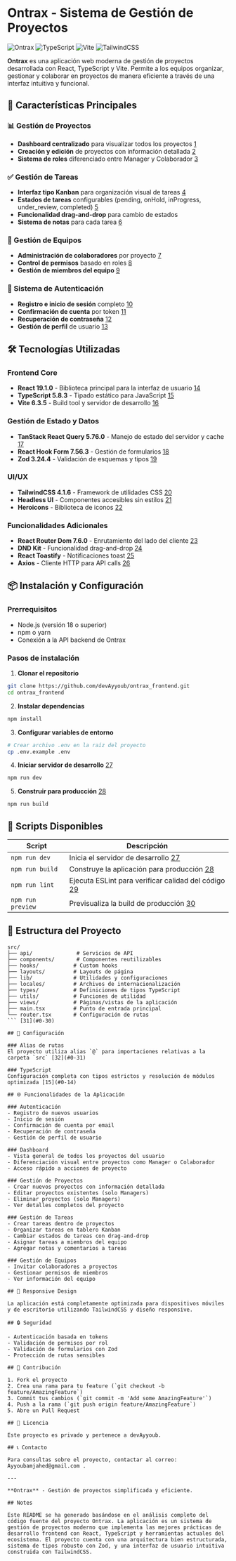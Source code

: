 


# Ontrax - Sistema de Gestión de Proyectos

![Ontrax](https://img.shields.io/badge/React-19.1.0-blue)
![TypeScript](https://img.shields.io/badge/TypeScript-5.8.3-blue)
![Vite](https://img.shields.io/badge/Vite-6.3.5-green)
![TailwindCSS](https://img.shields.io/badge/TailwindCSS-4.1.6-blue)

**Ontrax** es una aplicación web moderna de gestión de proyectos desarrollada con React, TypeScript y Vite. Permite a los equipos organizar, gestionar y colaborar en proyectos de manera eficiente a través de una interfaz intuitiva y funcional.

## 🚀 Características Principales

### 📊 Gestión de Proyectos
- **Dashboard centralizado** para visualizar todos los proyectos [1](#0-0) 
- **Creación y edición** de proyectos con información detallada [2](#0-1) 
- **Sistema de roles** diferenciado entre Manager y Colaborador [3](#0-2) 

### ✅ Gestión de Tareas
- **Interfaz tipo Kanban** para organización visual de tareas [4](#0-3) 
- **Estados de tareas** configurables (pending, onHold, inProgress, under_review, completed) [5](#0-4) 
- **Funcionalidad drag-and-drop** para cambio de estados
- **Sistema de notas** para cada tarea [6](#0-5) 

### 👥 Gestión de Equipos
- **Administración de colaboradores** por proyecto [7](#0-6) 
- **Control de permisos** basado en roles [8](#0-7) 
- **Gestión de miembros del equipo** [9](#0-8) 

### 🔐 Sistema de Autenticación
- **Registro e inicio de sesión** completo [10](#0-9) 
- **Confirmación de cuenta** por token [11](#0-10) 
- **Recuperación de contraseña** [12](#0-11) 
- **Gestión de perfil** de usuario [13](#0-12) 

## 🛠️ Tecnologías Utilizadas

### Frontend Core
- **React 19.1.0** - Biblioteca principal para la interfaz de usuario [14](#0-13) 
- **TypeScript 5.8.3** - Tipado estático para JavaScript [15](#0-14) 
- **Vite 6.3.5** - Build tool y servidor de desarrollo [16](#0-15) 

### Gestión de Estado y Datos
- **TanStack React Query 5.76.0** - Manejo de estado del servidor y cache [17](#0-16) 
- **React Hook Form 7.56.3** - Gestión de formularios [18](#0-17) 
- **Zod 3.24.4** - Validación de esquemas y tipos [19](#0-18) 

### UI/UX
- **TailwindCSS 4.1.6** - Framework de utilidades CSS [20](#0-19) 
- **Headless UI** - Componentes accesibles sin estilos [21](#0-20) 
- **Heroicons** - Biblioteca de iconos [22](#0-21) 

### Funcionalidades Adicionales
- **React Router Dom 7.6.0** - Enrutamiento del lado del cliente [23](#0-22) 
- **DND Kit** - Funcionalidad drag-and-drop [24](#0-23) 
- **React Toastify** - Notificaciones toast [25](#0-24) 
- **Axios** - Cliente HTTP para API calls [26](#0-25) 

## 📦 Instalación y Configuración

### Prerrequisitos
- Node.js (versión 18 o superior)
- npm o yarn
- Conexión a la API backend de Ontrax

### Pasos de instalación

1. **Clonar el repositorio**
```bash
git clone https://github.com/devAyyoub/ontrax_frontend.git
cd ontrax_frontend
```

2. **Instalar dependencias**
```bash
npm install
```

3. **Configurar variables de entorno**
```bash
# Crear archivo .env en la raíz del proyecto
cp .env.example .env
```

4. **Iniciar servidor de desarrollo** [27](#0-26) 
```bash
npm run dev
```

5. **Construir para producción** [28](#0-27) 
```bash
npm run build
```

## 🚀 Scripts Disponibles

| Script | Descripción |
|--------|-------------|
| `npm run dev` | Inicia el servidor de desarrollo [27](#0-26)  |
| `npm run build` | Construye la aplicación para producción [28](#0-27)  |
| `npm run lint` | Ejecuta ESLint para verificar calidad del código [29](#0-28)  |
| `npm run preview` | Previsualiza la build de producción [30](#0-29)  |

## 📁 Estructura del Proyecto

```
src/
├── api/              # Servicios de API
├── components/       # Componentes reutilizables
├── hooks/           # Custom hooks
├── layouts/         # Layouts de página
├── lib/             # Utilidades y configuraciones
├── locales/         # Archivos de internacionalización
├── types/           # Definiciones de tipos TypeScript
├── utils/           # Funciones de utilidad
├── views/           # Páginas/vistas de la aplicación
├── main.tsx         # Punto de entrada principal
└── router.tsx       # Configuración de rutas
``` [31](#0-30) 

## 🔧 Configuración

### Alias de rutas
El proyecto utiliza alias `@` para importaciones relativas a la carpeta `src` [32](#0-31) 

### TypeScript
Configuración completa con tipos estrictos y resolución de módulos optimizada [15](#0-14) 

## 🌐 Funcionalidades de la Aplicación

### Autenticación
- Registro de nuevos usuarios
- Inicio de sesión
- Confirmación de cuenta por email
- Recuperación de contraseña
- Gestión de perfil de usuario

### Dashboard
- Vista general de todos los proyectos del usuario
- Diferenciación visual entre proyectos como Manager o Colaborador
- Acceso rápido a acciones de proyecto

### Gestión de Proyectos
- Crear nuevos proyectos con información detallada
- Editar proyectos existentes (solo Managers)
- Eliminar proyectos (solo Managers)
- Ver detalles completos del proyecto

### Gestión de Tareas
- Crear tareas dentro de proyectos
- Organizar tareas en tablero Kanban
- Cambiar estados de tareas con drag-and-drop
- Asignar tareas a miembros del equipo
- Agregar notas y comentarios a tareas

### Gestión de Equipos
- Invitar colaboradores a proyectos
- Gestionar permisos de miembros
- Ver información del equipo

## 📱 Responsive Design

La aplicación está completamente optimizada para dispositivos móviles y de escritorio utilizando TailwindCSS y diseño responsive.

## 🔒 Seguridad

- Autenticación basada en tokens
- Validación de permisos por rol
- Validación de formularios con Zod
- Protección de rutas sensibles

## 🤝 Contribución

1. Fork el proyecto
2. Crea una rama para tu feature (`git checkout -b feature/AmazingFeature`)
3. Commit tus cambios (`git commit -m 'Add some AmazingFeature'`)
4. Push a la rama (`git push origin feature/AmazingFeature`)
5. Abre un Pull Request

## 📄 Licencia

Este proyecto es privado y pertenece a devAyyoub.

## 📞 Contacto

Para consultas sobre el proyecto, contactar al correo: Ayyoubamjahed@gmail.com .

---

**Ontrax** - Gestión de proyectos simplificada y eficiente.

## Notes

Este README se ha generado basándose en el análisis completo del código fuente del proyecto Ontrax. La aplicación es un sistema de gestión de proyectos moderno que implementa las mejores prácticas de desarrollo frontend con React, TypeScript y herramientas actuales del ecosistema. El proyecto cuenta con una arquitectura bien estructurada, sistema de tipos robusto con Zod, y una interfaz de usuario intuitiva construida con TailwindCSS.
